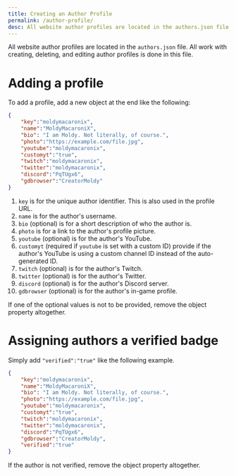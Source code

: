 ```yaml
---
title: Creating an Author Profile
permalink: /author-profile/
desc: All website author profiles are located in the authors.json file. All work with creating, deleting, and editing author profiles is done in this file.
---
```


All website author profiles are located in the `authors.json` file. All work with creating, deleting, and editing author profiles is done in this file.

# Adding a profile

To add a profile, add a new object at the end like the following:

```json
{
    "key":"moldymacaronix",
    "name":"MoldyMacaroniX",
    "bio": "I am Moldy. Not literally, of course.",
    "photo":"https://example.com/file.jpg",
    "youtube":"moldymacaronix",
    "customyt":"true",
    "twitch":"moldymacaronix",
    "twitter":"moldymacaronix",
    "discord":"PqTUgx6",
    "gdbrowser":"CreatorMoldy"
}
```

1. `key` is for the unique author identifier. This is also used in the profile URL.
2. `name` is for the author's username.
3. `bio` (optional) is for a short description of who the author is.
4. `photo` is for a link to the author's profile picture.
5. `youtube` (optional) is for the author's YouTube.
6. `customyt` (required if `youtube` is set with a custom ID) provide if the author's YouTube is using a custom channel ID instead of the auto-generated ID.
7. `twitch` (optional) is for the author's Twitch.
8. `twitter` (optional) is for the author's Twitter.
9. `discord` (optional) is for the author's Discord server.
10. `gdbrowser` (optional) is for the author's in-game profile.

If one of the optional values is not to be provided, remove the object property altogether.

# Assigning authors a verified badge

Simply add `"verified":"true"` like the following example.

```json
{
    "key":"moldymacaronix",
    "name":"MoldyMacaroniX",
    "bio": "I am Moldy. Not literally, of course.",
    "photo":"https://example.com/file.jpg",
    "youtube":"moldymacaronix",
    "customyt":"true",
    "twitch":"moldymacaronix",
    "twitter":"moldymacaronix",
    "discord":"PqTUgx6",
    "gdbrowser":"CreatorMoldy",
    "verified":"true"
}
```

If the author is not verified, remove the object property altogether.